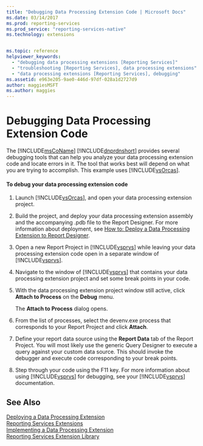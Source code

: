 ```yaml
---
title: "Debugging Data Processing Extension Code | Microsoft Docs"
ms.date: 03/14/2017
ms.prod: reporting-services
ms.prod_service: "reporting-services-native"
ms.technology: extensions


ms.topic: reference
helpviewer_keywords: 
  - "debugging data processing extensions [Reporting Services]"
  - "troubleshooting [Reporting Services], data processing extensions"
  - "data processing extensions [Reporting Services], debugging"
ms.assetid: e963e205-9ae0-446d-97df-028a1d2727d9
author: maggiesMSFT
ms.author: maggies
---
```

# Debugging Data Processing Extension Code
  The [!INCLUDE[msCoName](../../../includes/msconame-md.md)] [!INCLUDE[dnprdnshort](../../../includes/dnprdnshort-md.md)] provides several debugging tools that can help you analyze your data processing extension code and locate errors in it. The tool that works best will depend on what you are trying to accomplish. This example uses [!INCLUDE[vsOrcas](../../../includes/vsorcas-md.md)].  
  
#### To debug your data processing extension code  
  
1.  Launch [!INCLUDE[vsOrcas](../../../includes/vsorcas-md.md)], and open your data processing extension project.  
  
2.  Build the project, and deploy your data processing extension assembly and the accompanying .pdb file to the Report Designer. For more information about deployment, see [How to: Deploy a Data Processing Extension to Report Designer](../../../reporting-services/extensions/data-processing/deploying-a-data-processing-extension-to-report-designer.md).  
  
3.  Open a new Report Project in [!INCLUDE[vsprvs](../../../includes/vsprvs-md.md)] while leaving your data processing extension code open in a separate window of [!INCLUDE[vsprvs](../../../includes/vsprvs-md.md)].  
  
4.  Navigate to the window of [!INCLUDE[vsprvs](../../../includes/vsprvs-md.md)] that contains your data processing extension project and set some break points in your code.  
  
5.  With the data processing extension project window still active, click **Attach to Process** on the **Debug** menu.  
  
     The **Attach to Process** dialog opens.  
  
6.  From the list of processes, select the devenv.exe process that corresponds to your Report Project and click **Attach**.  
  
7.  Define your report data source using the **Report Data** tab of the Report Project. You will most likely use the generic Query Designer to execute a query against your custom data source. This should invoke the debugger and execute code corresponding to your break points.  
  
8.  Step through your code using the F11 key. For more information about using [!INCLUDE[vsprvs](../../../includes/vsprvs-md.md)] for debugging, see your [!INCLUDE[vsprvs](../../../includes/vsprvs-md.md)] documentation.  
  
## See Also  
 [Deploying a Data Processing Extension](../../../reporting-services/extensions/data-processing/deploying-a-data-processing-extension.md)   
 [Reporting Services Extensions](../../../reporting-services/extensions/reporting-services-extensions.md)   
 [Implementing a Data Processing Extension](../../../reporting-services/extensions/data-processing/implementing-a-data-processing-extension.md)   
 [Reporting Services Extension Library](../../../reporting-services/extensions/reporting-services-extension-library.md)  
  
  

